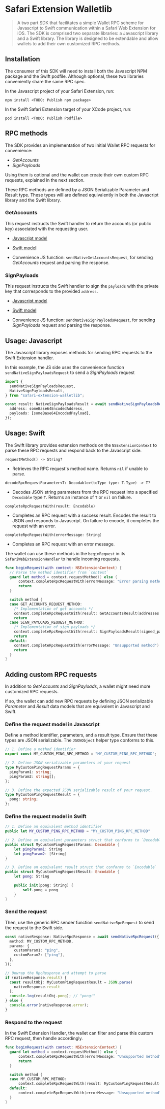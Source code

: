 # Safari Extension Walletlib

> A two part SDK that facilitates a simple Wallet RPC scheme for Javascript to Swift communication within a Safari Web Extension for iOS. The SDK is comprised two separate libraries: a Javascript library and a Swift library. The library is designed to be extendable and allow wallets to add their own customized RPC methods.

## Installation

The consumer of this SDK will need to install both the Javascript NPM package and the Swift podfile. Although optional, these two
libraries conveniently share the same RPC spec.

In the Javascript project of your Safari Extension, run:

```
npm install <TODO: Publish npm package>
```

In the Swift Safari Extension target of your XCode project, run:

```
pod install <TODO: Publish Podfile>
```

## RPC methods

The SDK provides an implementation of two initial Wallet RPC requests for convenience:

- _GetAccounts_
- _SignPayloads_

Using them is optional and the wallet can create their own custom RPC requests, explained in the next section.

These RPC methods are defined by a JSON Serializable Parameter and Result type. These types will are defined
equivalently in both the Javascript library and the Swift library.

### GetAccounts

This request instructs the Swift handler to return the accounts (or public key) associated with the requesting user.

- [Javascript model](https://github.com/solana-mobile/safari-extension-walletlib/blob/main/safari-extension-walletlib-js/src/nativeRpc/nativeGetAccounts.ts)

- [Swift model](https://github.com/solana-mobile/safari-extension-walletlib/blob/main/safari-extension-walletlib-swift/safari-extension-walletlib-swift/Classes/RpcRequestModels/GetAccounts.swift)

- Convenience JS function: `sendNativeGetAccountsRequest`, for sending _GetAccounts_ request and parsing the response.

### SignPayloads

This request instructs the Swift handler to sign the `payloads` with the private key that corresponds to the provided `address`.

- [Javascript model](https://github.com/solana-mobile/safari-extension-walletlib/blob/main/safari-extension-walletlib-js/src/nativeRpc/nativeSignPayloads.ts)

- [Swift model](https://github.com/solana-mobile/safari-extension-walletlib/blob/main/safari-extension-walletlib-swift/safari-extension-walletlib-swift/Classes/RpcRequestModels/SignPayloads.swift)

- Convenience JS function: `sendNativeSignPayloadsRequest`, for sending _SignPayloads_ request and parsing the response.

## Usage: Javascript

The Javascript library exposes methods for sending RPC requests to the Swift Extension handler.

In this example, the JS side uses the convenience function `sendNativeSignPayloadsRequest` to send a _SignPayloads_ request

```ts
import {
  sendNativeSignPayloadsRequest,
  NativeSignPayloadsResult,
} from "safari-extension-walletlib";

const result: NativeSignPayloadsResult = await sendNativeSignPayloadsRequest({
  address: someBase64EncodedAddress,
  payloads: [someBase64EncodedPayload],
});
```

## Usage: Swift

The Swift library provides extension methods on the `NSExtensionContext` to parse these RPC requests and respond back to the Javascript side.

`requestMethod() -> String?`

- Retrieves the RPC request's method name. Returns `nil` if unable to parse.

`decodeRpcRequestParameter<T: Decodable>(toType type: T.Type) -> T?`

- Decodes JSON string parameters from the RPC request into a specified `Decodable` type `T`. Returns an instance of `T` or `nil` on failure.

`completeRpcRequestWith(result: Encodable)`

- Completes an RPC request with a success result. Encodes the result to JSON and responds to Javascript. On failure to encode, it completes the request with an error.

`completeRpcRequestWith(errorMessage: String)`

- Completes an RPC request with an error message.

The wallet can use these methods in the `beginRequest` in its `SafariWebExtensionHandler` to handle incoming requests.

```swift
func beginRequest(with context: NSExtensionContext) {
  // Parse the method identifier from `context`
  guard let method = context.requestMethod() else {
      context.completeRpcRequestWith(errorMessage: "Error parsing method")
      return
  }

  switch method {
  case GET_ACCOUNTS_REQUEST_METHOD:
    /* Implementation of get accounts */
    context.completeRpcRequestWith(result: GetAccountsResult(addresses: ["encoded_address"]))
    return
  case SIGN_PAYLOADS_REQUEST_METHOD:
    /* Implementation of sign payloads */
    context.completeRpcRequestWith(result: SignPayloadsResult(signed_payloads: ["<encoded_signed_payload>"]))
    return
  default:
    context.completeRpcRequestWith(errorMessage: "Unsupported method")
    return
  }
}
```

## Adding custom RPC requests

In addition to _GetAccounts_ and _SignPayloads_, a wallet might need more customized RPC requests.

If so, the wallet can add new RPC requests by defining JSON serializable _Parameter_ and _Result_ data models that are equivalent
in Javascript and Swift.

### Define the request model in Javascript

Define a method identifier, parameters, and a result type. Ensure that these types are JSON serializable. The `JSONObject` helper type conforms to this.

```ts
// 1. Define a method identifier
export const MY_CUSTOM_PING_RPC_METHOD = "MY_CUSTOM_PING_RPC_METHOD";

// 2. Define JSON serializable parameters of your request
type MyCustomPingRequestParams = {
  pingParam1: string;
  pingParam2: string[];
};

// 3. Define the expected JSON serializable result of your request.
type MyCustomPingRequestResult = {
  pong: string;
};
```

### Define the request model in Swift

```swift
// 1. Define an equivalent method identifier
public let MY_CUSTOM_PING_RPC_METHOD = "MY_CUSTOM_PING_RPC_METHOD"

// 2. Define an equivalent parameters struct that conforms to `Decodable`
public struct MyCustomPingRequestParams: Decodable {
    let pingParam1: String
    let pingParam2: [String]
}

// 3. Define an equivalent result struct that conforms to `Encodable`
public struct MyCustomPingRequestResult: Encodable {
    let pong: String

    public init(pong: String) {
        self.pong = pong
    }
}
```

### Send the request

Then, use the generic RPC sender function `sendNativeRpcRequest` to send the request to the Swift side.

```ts
const nativeResponse: NativeRpcResponse = await sendNativeRpcRequest({
  method: MY_CUSTOM_RPC_METHOD,
  params: {
    customParam1: "ping",
    customParam2: ["ping"],
  },
});

// Unwrap the RpcResponse and attempt to parse
if (nativeResponse.result) {
  const resultObj: MyCustomPingRequestResult = JSON.parse(
    nativeResponse.result
  );
  console.log(resultObj.pong); // "pong!"
} else {
  console.error(nativeResponse.error);
}
```

### Respond to the request

In the Swift Extension Handler, the wallet can filter and parse this custom RPC request, then handle accordingly.

```swift
func beginRequest(with context: NSExtensionContext) {
  guard let method = context.requestMethod() else {
      context.completeRpcRequestWith(errorMessage: "Unsupported method")
      return
  }

  switch method {
  case MY_CUSTOM_RPC_METHOD:
      context.completeRpcRequestWith(result: MyCustomPingRequestResult(pong: "pong!"))
  default:
      context.completeRpcRequestWith(errorMessage: "Unsupported method")
  }
}
```
